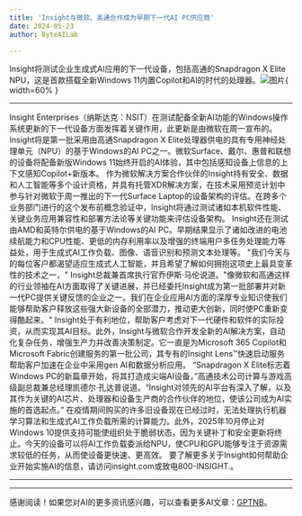 ```yaml
---
title: 'Insight与微软、高通合作成为早期下一代AI PC供应商'
date: 2024-05-23
author: ByteAILab

---
```


Insight将测试企业生成式AI应用的下一代设备，包括高通的Snapdragon X Elite NPU，这是首款搭载全新Windows 11内置Copilot和AI的时代的处理器。![图片](https://ai-techpark.com/wp-content/uploads/2024/05/Insight-Works-960x540.jpg){ width=60% }

---

Insight Enterprises（纳斯达克：NSIT）在测试配备全新AI功能的Windows操作系统更新的下一代设备方面发挥着关键作用，此更新是由微软在周一宣布的。 Insight将是第一批采用由高通Snapdragon X Elite处理器供电的具有专用神经处理单元（NPU）的基于Windows的AI PC之一。微软Surface、戴尔、惠普和联想的设备将配备新版Windows 11始终开启的AI体验，其中包括感知设备上信息的上下文感知Copilot+新版本。
作为微软解决方案合作伙伴的Insight持有安全、数据和人工智能等多个设计资格，并具有托管XDR解决方案，在技术采用预览计划中参与针对微软于周一推出的下一代Surface Laptop的设备架构的评估。在跨多个业务部门进行的这个发布前概念验证中，Insight将通过测试诸如本机软件性能、关键业务应用兼容性和部署方法论等关键功能来评估设备架构。
Insight还在测试由AMD和英特尔供电的基于Windows的AI PC。早期结果显示了诸如改进的电池续航能力和CPU性能、更低的内存利用率以及增强的终端用户多任务处理能力等益处，用于生成式AI工作负载、图像、语音识别和预测文本处理等。
"我们今天与的每位客户都渴望适应生成式人工智能，并且希望了解如何拥抱这项史上最具变革性的技术之一，" Insight总裁兼首席执行官乔伊斯·马伦说道。"像微软和高通这样的行业领袖在AI方面取得了关键进展，并已经委托Insight成为第一批部署并对新一代PC提供关键反馈的企业之一。我们在企业应用AI方面的深厚专业知识使我们能够帮助客户释放这些强大新设备的全部潜力，推动更大创新，同时使PC重新变得酷起来。"
Insight处于有利地位，帮助客户考虑对下一代硬件和软件的实际投资，从而实现其AI目标。此外，Insight与微软合作开发全新的AI解决方案，自动化复杂任务，增强生产力并改善决策制定。它一直是为Microsoft 365 Copilot和Microsoft Fabric创建服务的第一批公司，其专有的Insight Lens™快速启动服务帮助客户加速在企业中采用gen AI和数据分析应用。
“Snapdragon X Elite标志着Windows PC的新篇章开始，将其打造成尖端AI设备，”高通技术公司计算与游戏高级副总裁兼总经理凯德尔·孔达普说道。“Insight对领先的AI平台有深入了解，以及其作为关键的AI芯片、处理器和设备生产商的合作伙伴的地位，使该公司成为AI实施的首选起点。”
在疫情期间购买的许多旧设备现在已经过时，无法处理执行机器学习算法和生成式AI工作负载所需的计算能力。此外，2025年10月停止对Windows 10提供支持可能使组织处于脆弱状态，因为关键补丁和安全更新将终止。今天的设备可以将AI工作负载委派给NPU，使CPU和GPU能够专注于资源需求较低的任务，从而使设备更快速、更高效。
要了解更多关于Insight如何帮助企业开始实施AI的信息，请访问insight.com或致电800-INSIGHT.。

---
---
感谢阅读！如果您对AI的更多资讯感兴趣，可以查看更多AI文章：[GPTNB](https://gptnb.com)。